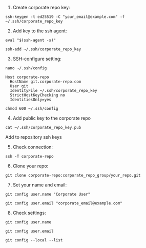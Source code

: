 1. Create corporate repo key:

```
ssh-keygen -t ed25519 -C "your_email@example.com" -f ~/.ssh/corporate_repo_key
```

2. Add key to the ssh agent:

```
eval "$(ssh-agent -s)"
```
```
ssh-add ~/.ssh/corporate_repo_key
```

3. SSH-configure setting:

```
nano ~/.ssh/config
```

```
Host corporate-repo
  HostName git.corporate-repo.com
  User git
  IdentityFile ~/.ssh/corporate_repo_key
  StrictHostKeyChecking no
  IdentitiesOnly=yes
```
```
chmod 600 ~/.ssh/config
```

4. Add public key to the corporate repo

```
cat ~/.ssh/corporate_repo_key.pub
```

Add to repository ssh keys

5. Check connection:

```
ssh -T corporate-repo
```

6. Clone your repo:

```
git clone corporate-repo:corporate_repo_group/your_repo.git
```

7. Set your name and email:

```
git config user.name "Corporate User"
```
```
git config user.email "corporate_email@example.com"
```

8. Check settings:

```
git config user.name
```
```
git config user.email
```
```
git config --local --list
```
